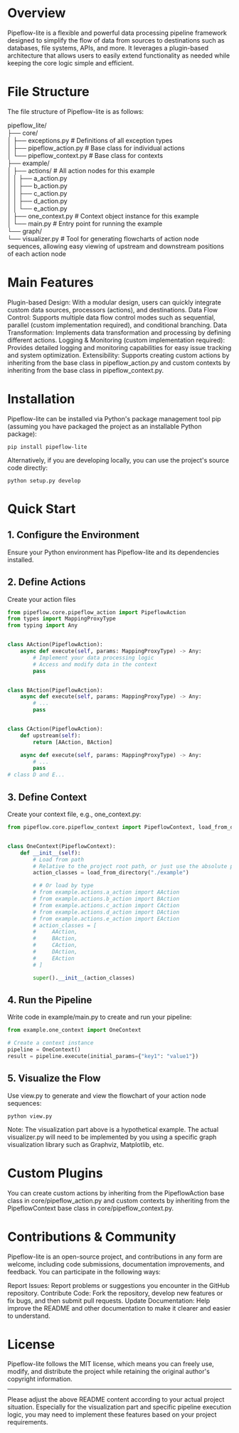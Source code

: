 # Overview

Pipeflow-lite is a flexible and powerful data processing pipeline framework designed to simplify the flow of data from
sources to destinations such as databases, file systems, APIs, and more. It leverages a plugin-based architecture that
allows users to easily extend functionality as needed while keeping the core logic simple and efficient.

# File Structure

The file structure of Pipeflow-lite is as follows:

pipeflow_lite/  
├── core/  
│ ├── exceptions.py # Definitions of all exception types  
│ ├── pipeflow_action.py # Base class for individual actions  
│ └── pipeflow_context.py # Base class for contexts  
├── example/  
│ ├── actions/ # All action nodes for this example  
│ │ ├── a_action.py  
│ │ ├── b_action.py  
│ │ ├── c_action.py  
│ │ ├── d_action.py  
│ │ └── e_action.py  
│ ├── one_context.py # Context object instance for this example  
│ └── main.py # Entry point for running the example  
└── graph/  
└── visualizer.py # Tool for generating flowcharts of action node sequences, allowing easy viewing of upstream and
downstream positions of each action node

# Main Features

Plugin-based Design: With a modular design, users can quickly integrate custom data sources, processors (actions), and
destinations.
Data Flow Control: Supports multiple data flow control modes such as sequential, parallel (custom implementation
required), and conditional branching.
Data Transformation: Implements data transformation and processing by defining different actions.
Logging & Monitoring (custom implementation required): Provides detailed logging and monitoring capabilities for easy
issue tracking and system optimization.
Extensibility: Supports creating custom actions by inheriting from the base class in pipeflow_action.py and custom
contexts by inheriting from the base class in pipeflow_context.py.

# Installation

Pipeflow-lite can be installed via Python's package management tool pip (assuming you have packaged the project as an
installable Python package):

```commandline
pip install pipeflow-lite
```

Alternatively, if you are developing locally, you can use the project's source code directly:

```commandline
python setup.py develop  
```

# Quick Start

## 1. Configure the Environment

Ensure your Python environment has Pipeflow-lite and its dependencies installed.

## 2. Define Actions

Create your action files

```python
from pipeflow.core.pipeflow_action import PipeflowAction
from types import MappingProxyType
from typing import Any


class AAction(PipeflowAction):
    async def execute(self, params: MappingProxyType) -> Any:
        # Implement your data processing logic  
        # Access and modify data in the context  
        pass


class BAction(PipeflowAction):
    async def execute(self, params: MappingProxyType) -> Any:
        # ...
        pass


class CAction(PipeflowAction):
    def upstream(self):
        return [AAction, BAction]

    async def execute(self, params: MappingProxyType) -> Any:
        # ... 
        pass
# class D and E...
```

## 3. Define Context

Create your context file, e.g., one_context.py:

```python
from pipeflow.core.pipeflow_context import PipeflowContext, load_from_directory


class OneContext(PipeflowContext):
    def __init__(self):
        # Load from path
        # Relative to the project root path, or just use the absolute path
        action_classes = load_from_directory("./example")

        # # Or load by type
        # from example.actions.a_action import AAction
        # from example.actions.b_action import BAction
        # from example.actions.c_action import CAction
        # from example.actions.d_action import DAction
        # from example.actions.e_action import EAction
        # action_classes = [
        #     AAction,
        #     BAction,
        #     CAction,
        #     DAction,
        #     EAction
        # ]

        super().__init__(action_classes)
```

## 4. Run the Pipeline

Write code in example/main.py to create and run your pipeline:

```python
from example.one_context import OneContext

# Create a context instance  
pipeline = OneContext()
result = pipeline.execute(initial_params={"key1": "value1"})
```  

## 5. Visualize the Flow

Use view.py to generate and view the flowchart of your action node sequences:

```commandline
python view.py 
```

Note: The visualization part above is a hypothetical example. The actual visualizer.py will need to be implemented by
you using a specific graph visualization library such as Graphviz, Matplotlib, etc.

# Custom Plugins

You can create custom actions by inheriting from the PipeflowAction base class in core/pipeflow_action.py and custom
contexts by inheriting from the PipeflowContext base class in core/pipeflow_context.py.

# Contributions & Community

Pipeflow-lite is an open-source project, and contributions in any form are welcome, including code submissions, documentation
improvements, and feedback. You can participate in the following ways:

Report Issues: Report problems or suggestions you encounter in the GitHub repository.
Contribute Code: Fork the repository, develop new features or fix bugs, and then submit pull requests.
Update Documentation: Help improve the README and other documentation to make it clearer and easier to understand.

# License

Pipeflow-lite follows the MIT license, which means you can freely use, modify, and distribute the project while retaining the
original author's copyright information.

----

Please adjust the above README content according to your actual project situation. Especially for the visualization part
and specific pipeline execution logic, you may need to implement these features based on your project requirements.